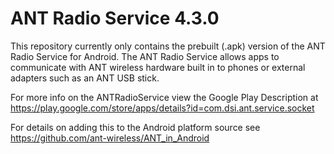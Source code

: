 ANT Radio Service 4.3.0
===============

This repository currently only contains the prebuilt (.apk) version of the ANT Radio Service for Android. The ANT Radio Service allows apps to communicate with ANT wireless hardware built in to phones or external adapters such as an ANT USB stick.

For more info on the ANTRadioService view the Google Play Description at https://play.google.com/store/apps/details?id=com.dsi.ant.service.socket

For details on adding this to the Android platform source see https://github.com/ant-wireless/ANT_in_Android